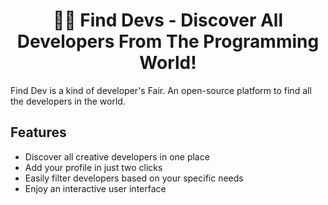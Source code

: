 <div align="center">
  <h1>👩‍💻 Find Devs - Discover All Developers From The Programming World!</h1>
</div>
Find Dev is a kind of developer's Fair. An open-source platform to find all the developers in the world.

## Features

- Discover all creative developers in one place
- Add your profile in just two clicks
- Easily filter developers based on your specific needs
- Enjoy an interactive user interface

